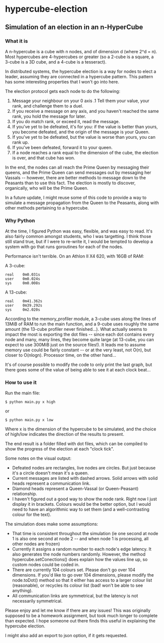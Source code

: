 # hypercube-election
## Simulation of an election in an n-HyperCube

### What it is

A n-hypercube is a cube with n nodes, and of dimension d (where 2^d = n). Most hypercubes are 4-hypercubes or greater (so a 2-cube is a square, a 3-cube is a 3D cube, and a 4-cube is a tesseract).

In distributed systems, the hypercube election is a way for nodes to elect a leader, assuming they are connected in a hypercube pattern. This pattern has some interesting properties that I won't go into here.

The election protocol gets each node to do the following:

1. Message your neighbour on your 0 axis
  .1 Tell them your value, your rank, and challenge them to a duel.
2. If you receive a message on any axis, and you haven't reached the same rank, you hold the message for later.
  1. If you do match rank, or exceed it, read the message.
  2. If you've yet to be defeated, it's for you: if the value is better than yours, you become defeated, and the origin of the message is your Queen.
  3. If you've yet to be defeated, but the value is worse than yours, you can rank up.
  4. If you've been defeated, forward it to your queen.
3. If a node reaches a rank equal to the dimension of the cube, the election is over, and that cube has won.

In the end, the nodes can all reach the Prime Queen by messaging their queens, and the Prime Queen can send messages out by messaging her Vassals -- however, there are better methods to message down to the Peasants than to use this fact. The election is mostly to discover, organically, who will be the Prime Queen.

In a future update, I might reuse some of this code to provide a way to simulate a message propagation from the Queen to the Peasants, along with other methods pertaining to a hypercube.

### Why Python

At the time, I figured Python was easy, flexible, and was easy to read. It's also fairly common amongst students, who I was targetting. I think those still stand true, but if I were to re-write it, I would be tempted to develop a system with go that runs goroutines for each of the nodes.

Performance isn't terrible. On an Athlon II X4 620, with 16GB of RAM:

A 3-cube:
```
real    0m0.031s
user    0m0.024s
sys     0m0.008s
```

A 13-cube:
```
real    0m41.362s
user    0m39.292s
sys     0m2.020s
```

According to the memory_profiler module, a 3-cube uses along the lines of 13MiB of RAM to run the main function, and a 9-cube uses roughly the same amount (the 13-cube profiler never finished...). What actually seems to impact the most is exporting the dot files -- since each dot contains every node and many, many lines, they become quite large (at 13-cube, you can expect to use 300MiB just on the source files!). It leads me to assume memory use could be fairly constant -- or at the very least, not O(n), but closer to O(nlogn). Processor time, on the other hand...

It's of course possible to modify the code to only print the last graph, but there goes some of the value of being able to see it at each clock beat...

### How to use it

Run the main file:
```
$ python main.py x high
```
or
```
$ python main.py x low
```
Where x is the dimension of the hypercube to be simulated, and the choice of high/low indicates the direction of the results to present.

The end result is a folder filled with dot files, which can be compiled to show the progress of the election at each "clock tick".

Some notes on the visual output:

* Defeated nodes are rectangles, live nodes are circles. But just because it's a circle doesn't mean it's a queen.
* Current messages are listed with dashed arrows. Solid arrows with solid heads represent a communication link.
* Diamond heads represent a Queen-Vassal (or Queen-Peasant) relationship.
* I haven't figured out a good way to show the node rank. Right now I just display it in brackets. Colours would be the better option, but I would need to have an algorithmic way to set them (and a well-contrasting colour for the text).

The simulation does make some assumptions:
* That time is consistent throughout the simulation (ie one second at node 1 is also one second at node 2 -- and when node 1 is processing, all other nodes are frozen)
* Currently it assigns a random number to each node's edge latency. It also generates the node numbers randomly. However, the method hypercube.setConections() does explain how the values line up, so custom nodes could be coded in.
* There are currently 104 colours set. Please don't go over 104 dimensions. If you'd like to go over 104 dimensions, please modify the node.toDot() method so that it either has access to a larger colour list (reasonable), or recycles its colour list (bad! won't be able to see anything).
* All communication links are symmetrical, but the latency is not necessarily symmetrical.

Please enjoy and let me know if there are any issues! This was originally supposed to be a homework assignment, but took much longer to complete than expected. I hope someone out there finds this useful in explaining the hypercube election.

I might also add an export to json option, if it gets requested.
